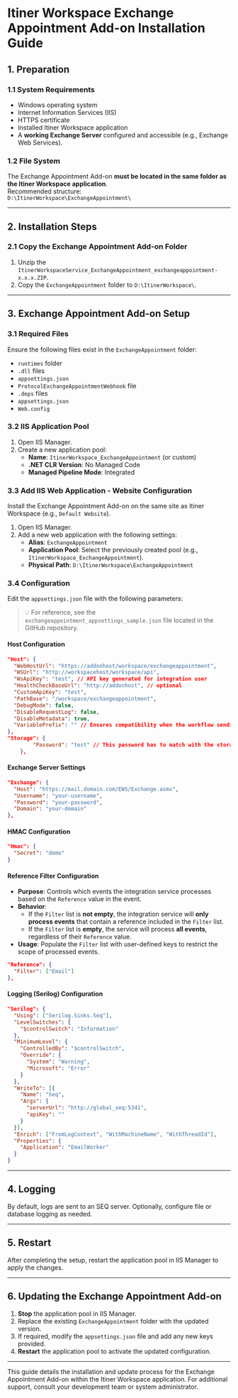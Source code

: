 # Itiner Workspace Exchange Appointment Add-on Installation Guide

## 1. Preparation

### 1.1 System Requirements
- Windows operating system
- Internet Information Services (IIS)
- HTTPS certificate 
- Installed Itiner Workspace application
- A **working Exchange Server** configured and accessible (e.g., Exchange Web Services).

### 1.2 File System
The Exchange Appointment Add-on **must be located in the same folder as the Itiner Workspace application**.  
Recommended structure:  
`D:\ItinerWorkspace\ExchangeAppointment\`

---

## 2. Installation Steps

### 2.1 Copy the Exchange Appointment Add-on Folder
1. Unzip the `ItinerWorkspaceService_ExchangeAppointment_exchangeappointment-x.x.x.ZIP`.
2. Copy the `ExchangeAppointment` folder to `D:\ItinerWorkspace\`.

---

## 3. Exchange Appointment Add-on Setup

### 3.1 Required Files
Ensure the following files exist in the `ExchangeAppointment` folder:
- `runtimes` folder
- `.dll` files
- `appsettings.json`
- `ProtocolExchangeAppointmentWebhook` file
- `.deps` files
- `appsettings.json`
- `Web.config`

### 3.2 IIS Application Pool
1. Open IIS Manager.
2. Create a new application pool:
   - **Name**: `ItinerWorkspace_ExchangeAppointment` (or custom)
   - **.NET CLR Version**: No Managed Code
   - **Managed Pipeline Mode**: Integrated

### 3.3 Add IIS Web Application - Website Configuration
Install the Exchange Appointment Add-on on the same site as Itiner Workspace (e.g., `Default Website`).

1. Open IIS Manager.
2. Add a new web application with the following settings:
   - **Alias**: `ExchangeAppointment`
   - **Application Pool**: Select the previously created pool (e.g., `ItinerWorkspace_ExchangeAppointment`).
   - **Physical Path**: `D:\ItinerWorkspace\ExchangeAppointment`


### 3.4 Configuration
Edit the `appsettings.json` file with the following parameters:
> 💡 For reference, see the `exchangeappointment_appsettings_sample.json` file located in the GitHub repository.


#### Host Configuration
```json
"Host": {
  "WebHostUrl": "https://addonhost/workspace/exchangeappointment",
  "WSUrl": "http://workspacehost/workspace/api",
  "WsApiKey": "test", // API key generated for integration user
  "HealthCheckBaseUrl": "http://addonhost", // optional
  "CustomApiKey": "test",
  "PathBase": "/workspace/exchangeappointment",
  "DebugMode": false,
  "DisableRequestLog": false,
  "DisableMetadata": true,
  "VariablePrefix": "" // Ensures compatibility when the workflow sending events to the integration service is an embedded workflow and uses prefixed variable names.
},
"Storage": {
        "Password": "test" // This password has to match with the storage.password value in the Workspace appsettings.json
    },
```

#### Exchange Server Settings
```json
"Exchange": {
  "Host": "https://mail.domain.com/EWS/Exchange.asmx",
  "Username": "your-username",
  "Password": "your-password",
  "Domain": "your-domain"
},
```

#### HMAC Configuration
```json
"Hmac": {
  "Secret": "demo"
}
```

#### Reference Filter Configuration
- **Purpose**: Controls which events the integration service processes based on the `Reference` value in the event.
- **Behavior**:
  - If the `Filter` list is **not empty**, the integration service will **only process events** that contain a reference included in the `Filter` list.
  - If the `Filter` list is **empty**, the service will process **all events**, regardless of their `Reference` value.
- **Usage**: Populate the `Filter` list with user-defined keys to restrict the scope of processed events.

```json
"Reference": {
  "Filter": ["Email"]
},
```

#### Logging (Serilog) Configuration
```json
"Serilog": {
  "Using": ["Serilog.Sinks.Seq"],
  "LevelSwitches": {
    "$controlSwitch": "Information"
  },
  "MinimumLevel": {
    "ControlledBy": "$controlSwitch",
    "Override": {
      "System": "Warning",
      "Microsoft": "Error"
    }
  },
  "WriteTo": [{
    "Name": "Seq",
    "Args": {
      "serverUrl": "http://global_seq:5341",
      "apiKey": ""
    }
  }],
  "Enrich": ["FromLogContext", "WithMachineName", "WithThreadId"],
  "Properties": {
    "Application": "EmailWorker"
  }
}
```

---

## 4. Logging
By default, logs are sent to an SEQ server. Optionally, configure file or database logging as needed.

---

## 5. Restart
After completing the setup, restart the application pool in IIS Manager to apply the changes.

---

## 6. Updating the Exchange Appointment Add-on
1. **Stop** the application pool in IIS Manager.
2. Replace the existing `ExchangeAppointment` folder with the updated version.
3. If required, modify the `appsettings.json` file and add any new keys provided.
4. **Restart** the application pool to activate the updated configuration.

---

This guide details the installation and update process for the Exchange Appointment Add-on within the Itiner Workspace application. For additional support, consult your development team or system administrator.
